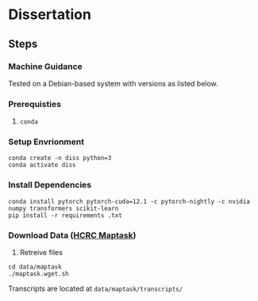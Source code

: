 # Dissertation 

## Steps
### Machine Guidance
Tested on a Debian-based system with versions as listed below. 

### Prerequisties
1. `conda`
### Setup Envrionment
```
conda create -n diss python=3
conda activate diss
```
### Install Dependencies
```
conda install pytorch pytorch-cuda=12.1 -c pytorch-nightly -c nvidia numpy transformers scikit-learn
pip install -r requirements .txt
```
### Download Data ([HCRC Maptask](https://groups.inf.ed.ac.uk/maptask/transcripts/))
1. Retreive files
```
cd data/maptask
./maptask.wget.sh
```
Transcripts are located at `data/maptask/transcripts/`

